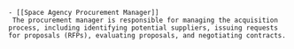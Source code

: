     - [[Space Agency Procurement Manager]]
     The procurement manager is responsible for managing the acquisition process, including identifying potential suppliers, issuing requests for proposals (RFPs), evaluating proposals, and negotiating contracts.


